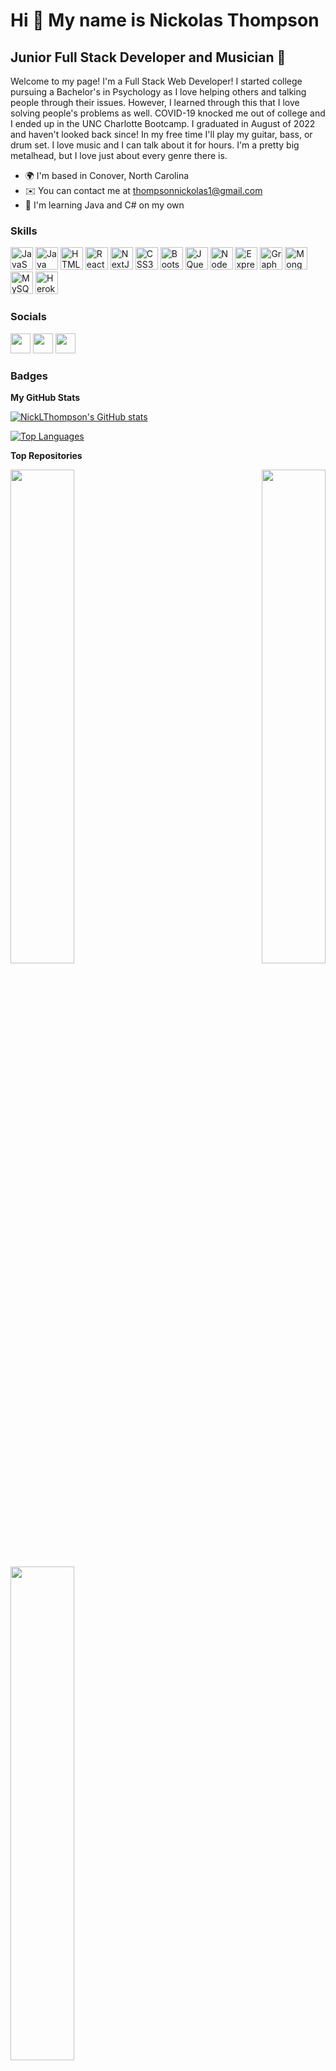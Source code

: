 Hi 👋 My name is Nickolas Thompson
==================================

Junior Full Stack Developer and Musician 🎵
-------------------------------------------

Welcome to my page! I'm a Full Stack Web Developer! I started college pursuing a Bachelor's in Psychology as I love helping others and talking people through their issues. However, I learned through this that I love solving people's problems as well. COVID-19 knocked me out of college and I ended up in the UNC Charlotte Bootcamp. I graduated in August of 2022 and haven't looked back since! In my free time I'll play my guitar, bass, or drum set. I love music and I can talk about it for hours. I'm a pretty big metalhead, but I love just about every genre there is.

* 🌍  I'm based in Conover, North Carolina
* ✉️  You can contact me at [thompsonnickolas1@gmail.com](mailto:thompsonnickolas1@gmail.com)
* 🧠  I'm learning Java and C# on my own

### Skills

<p align="left">
<a href="https://developer.mozilla.org/en-US/docs/Web/JavaScript" target="_blank" rel="noreferrer"><img src="https://raw.githubusercontent.com/danielcranney/readme-generator/main/public/icons/skills/javascript-colored.svg" width="36" height="36" alt="JavaScript" /></a>
<a href="https://www.oracle.com/java/" target="_blank" rel="noreferrer"><img src="https://raw.githubusercontent.com/danielcranney/readme-generator/main/public/icons/skills/java-colored.svg" width="36" height="36" alt="Java" /></a>
<a href="https://developer.mozilla.org/en-US/docs/Glossary/HTML5" target="_blank" rel="noreferrer"><img src="https://raw.githubusercontent.com/danielcranney/readme-generator/main/public/icons/skills/html5-colored.svg" width="36" height="36" alt="HTML5" /></a>
<a href="https://reactjs.org/" target="_blank" rel="noreferrer"><img src="https://raw.githubusercontent.com/danielcranney/readme-generator/main/public/icons/skills/react-colored.svg" width="36" height="36" alt="React" /></a>
<a href="https://nextjs.org/docs" target="_blank" rel="noreferrer"><img src="https://raw.githubusercontent.com/danielcranney/readme-generator/main/public/icons/skills/nextjs-colored-dark.svg" width="36" height="36" alt="NextJs" /></a>
<a href="https://www.w3.org/TR/CSS/#css" target="_blank" rel="noreferrer"><img src="https://raw.githubusercontent.com/danielcranney/readme-generator/main/public/icons/skills/css3-colored.svg" width="36" height="36" alt="CSS3" /></a>
<a href="https://getbootstrap.com/" target="_blank" rel="noreferrer"><img src="https://raw.githubusercontent.com/danielcranney/readme-generator/main/public/icons/skills/bootstrap-colored.svg" width="36" height="36" alt="Bootstrap" /></a>
<a href="https://jquery.com/" target="_blank" rel="noreferrer"><img src="https://raw.githubusercontent.com/danielcranney/readme-generator/main/public/icons/skills/jquery-colored.svg" width="36" height="36" alt="JQuery" /></a>
<a href="https://nodejs.org/en/" target="_blank" rel="noreferrer"><img src="https://raw.githubusercontent.com/danielcranney/readme-generator/main/public/icons/skills/nodejs-colored.svg" width="36" height="36" alt="NodeJS" /></a>
<a href="https://expressjs.com/" target="_blank" rel="noreferrer"><img src="https://raw.githubusercontent.com/danielcranney/readme-generator/main/public/icons/skills/express-colored-dark.svg" width="36" height="36" alt="Express" /></a>
<a href="https://graphql.org/" target="_blank" rel="noreferrer"><img src="https://raw.githubusercontent.com/danielcranney/readme-generator/main/public/icons/skills/graphql-colored.svg" width="36" height="36" alt="GraphQL" /></a>
<a href="https://www.mongodb.com/" target="_blank" rel="noreferrer"><img src="https://raw.githubusercontent.com/danielcranney/readme-generator/main/public/icons/skills/mongodb-colored.svg" width="36" height="36" alt="MongoDB" /></a>
<a href="https://www.mysql.com/" target="_blank" rel="noreferrer"><img src="https://raw.githubusercontent.com/danielcranney/readme-generator/main/public/icons/skills/mysql-colored.svg" width="36" height="36" alt="MySQL" /></a>
<a href="https://www.heroku.com/" target="_blank" rel="noreferrer"><img src="https://raw.githubusercontent.com/danielcranney/readme-generator/main/public/icons/skills/heroku-colored.svg" width="36" height="36" alt="Heroku" /></a>
</p>

### Socials

<p align="left"> <a href="https://www.github.com/NickLThompson" target="_blank" rel="noreferrer"><img src="https://raw.githubusercontent.com/danielcranney/readme-generator/main/public/icons/socials/github-dark.svg" width="32" height="32" /></a> <a href="https://www.linkedin.com/in/nickolas-thompson-67198a191/" target="_blank" rel="noreferrer"><img src="https://raw.githubusercontent.com/danielcranney/readme-generator/main/public/icons/socials/linkedin.svg" width="32" height="32" /></a> <a href="https://www.twitter.com/NickLThompsonn" target="_blank" rel="noreferrer"><img src="https://raw.githubusercontent.com/danielcranney/readme-generator/main/public/icons/socials/twitter.svg" width="32" height="32" /></a></p>

### Badges

<b>My GitHub Stats</b>

<a href="http://www.github.com/NickLThompson"><img src="https://github-readme-stats.vercel.app/api?username=NickLThompson&show_icons=true&hide=stars,&count_private=true&title_color=f97316&text_color=ffffff&icon_color=3382ed&bg_color=22272e&hide_border=true&show_icons=true" alt="NickLThompson's GitHub stats" /></a>

<a href="https://github.com/NickLThompson" align="left"><img src="https://github-readme-stats.vercel.app/api/top-langs/?username=NickLThompson&langs_count=10&title_color=f97316&text_color=ffffff&icon_color=3382ed&bg_color=22272e&hide_border=true&locale=en&custom_title=Top%20%Languages" alt="Top Languages" /></a>

<b>Top Repositories</b>

<div width="100%" align="center"><a href="https://github.com/NickLThompson/Spirits-Listed" align="left"><img align="left" width="45%" src="https://github-readme-stats.vercel.app/api/pin/?username=NickLThompson&repo=Spirits-Listed&title_color=f97316&text_color=ffffff&icon_color=3382ed&bg_color=22272e&hide_border=true&locale=en" /></a><a href="https://github.com/NickLThompson/My2DGame" align="right"><img align="right" width="45%" src="https://github-readme-stats.vercel.app/api/pin/?username=NickLThompson&repo=My2DGame&title_color=f97316&text_color=ffffff&icon_color=3382ed&bg_color=22272e&hide_border=true&locale=en" /></a></div><br /><br /><br /><br /><br /><br /><br />

<br /><br /><br /><br /><br />

<div width="100%" align="center"><a href="https://github.com/NickLThompson/book-nook" align="left"><img align="left" width="45%" src="https://github-readme-stats.vercel.app/api/pin/?username=NickLThompson&repo=book-nook&title_color=f97316&text_color=ffffff&icon_color=3382ed&bg_color=22272e&hide_border=true&locale=en" /></a></div>
